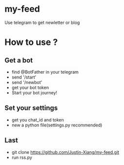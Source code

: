 # my-feed
Use telegram to get newletter or blog

# How to use ?
## Get a bot
* find @BotFather in your telegram
* send '/start'
* send '/newbot'
* get your bot token
* Start your bot journey!

## Set your settings
* get you chat_id and token
* new a python file(settings.py recommended)

## Last
* git clone https://github.com/Justin-Xiang/my-feed.git
* run rss.py